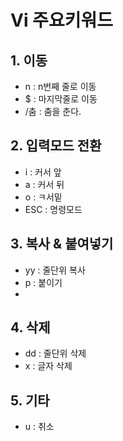 Vi 주요키워드
==========
## 1. 이동
* n : n번째 줄로 이동
* $ : 마지막줄로 이동
* /춤 : 춤을 춘다.

## 2. 입력모드 전환
* i : 커서 앞
* a : 커서 뒤
* o : ㅋ서밑
* ESC : 명령모드

## 3. 복사 & 붙여넣기
* yy : 줄단위 복사
* p : 붙이기
* 

## 4. 삭제
* dd : 줄단위 삭제
* x : 글자 삭제

## 5. 기타
* u : 취소
